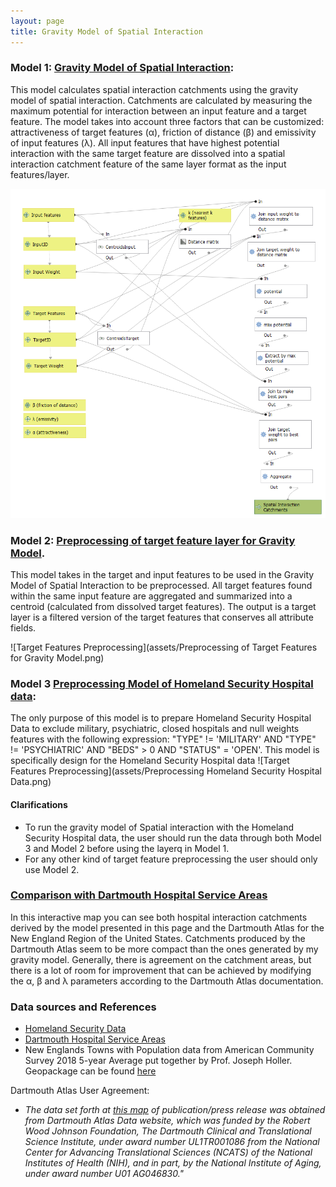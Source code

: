 ```yaml
---
layout: page
title: Gravity Model of Spatial Interaction
---
```


### Model 1: [Gravity Model of Spatial Interaction](C:\github\stevenmontilla.github.io\gravity\models/GravityModel.model3):
This model calculates spatial interaction catchments using the gravity model of spatial interaction.
Catchments are calculated by measuring the maximum potential for interaction between an input feature
and a target feature. The model takes into account three factors that can be customized: attractiveness of target
features (α), friction of distance (β) and emissivity of input features (λ). All input features that have highest
 potential interaction with the same target feature are dissolved into a spatial interaction catchment feature of
  the same layer format as the input features/layer.

![Gravity Model](assets/GravityModelofSpatialInteraction.png)

### Model 2: [Preprocessing of target feature layer for Gravity Model](C:\github\stevenmontilla.github.io\gravity\models/targetFt.model3).

This model takes in the target and input features to be used in the Gravity Model of Spatial Interaction to be preprocessed.
All target features found within the same input feature are aggregated and summarized into a centroid (calculated from dissolved target features).
The output is a target layer is a filtered version of the target features that conserves all attribute fields.

![Target Features Preprocessing](assets/Preprocessing of Target Features for Gravity Model.png)

### Model 3 [Preprocessing Model of Homeland Security Hospital data](C:\github\stevenmontilla.github.io\gravity\models/Homeland.model3):
The only purpose of this model is to prepare Homeland Security Hospital Data to exclude military, psychiatric, closed hospitals and null weights
features with the following expression: "TYPE" != 'MILITARY' AND "TYPE" != 'PSYCHIATRIC' AND "BEDS" > 0 AND "STATUS" = 'OPEN'.
 This model is specifically design for the Homeland Security Hospital data
![Target Features Preprocessing](assets/Preprocessing Homeland Security Hospital Data.png)

#### Clarifications
- To run the gravity model of Spatial interaction with the Homeland Security Hospital data, the user should run the data through both Model 3 and Model 2 before using the layerq in Model 1.
- For any other kind of target feature preprocessing the user should only use Model 2.

### [Comparison with Dartmouth Hospital Service Areas](assets/)

In this interactive map you can see both hospital interaction catchments derived by the model presented in this page
and the Dartmouth Atlas for the New England Region of the United States. Catchments produced by the Dartmouth Atlas seem to be more compact than the ones generated by
my gravity model. Generally, there is agreement on the catchment areas, but there is a lot of room for improvement that can be achieved by modifying the α, β and λ parameters
according to the Dartmouth Atlas documentation.

### Data sources and References
- [Homeland Security Data](https://services1.arcgis.com/Hp6G80Pky0om7QvQ/ArcGIS/rest/services/Hospitals_1/FeatureServer)
- [Dartmouth Hospital Service Areas](https://atlasdata.dartmouth.edu/downloads/supplemental#boundaries)
- New Englands Towns with Population data from American Community Survey 2018 5-year Average put together by Prof. Joseph Holler. Geopackage can be found [here](C:\github\stevenmontilla.github.io\gravity/newton.gpkg)

Dartmouth Atlas User Agreement:
  - _The data set forth at [this map](assets/) of publication/press release was obtained from Dartmouth Atlas Data website, which was funded by the Robert Wood Johnson Foundation, The Dartmouth Clinical and Translational Science Institute, under award number UL1TR001086 from the National Center for Advancing Translational Sciences (NCATS) of the National Institutes of Health (NIH), and in part, by the National Institute of Aging, under award number U01 AG046830."_
